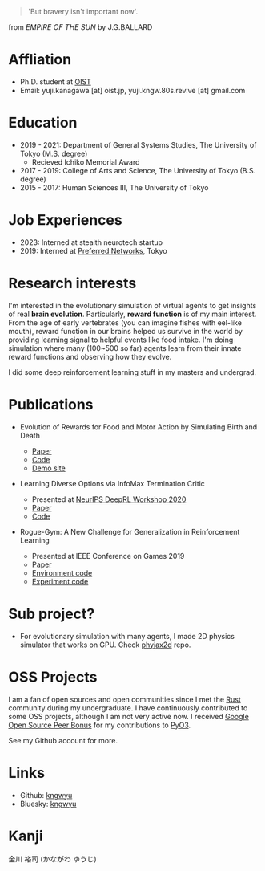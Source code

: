 > 'But bravery isn't important now'.

from *EMPIRE OF THE SUN* by J.G.BALLARD

# Affliation
- Ph.D. student at [OIST](https://www.oist.jp/)
- Email: yuji.kanagawa [at] oist.jp, yuji.kngw.80s.revive [at] gmail.com

# Education
- 2019 - 2021: Department of General Systems Studies, The University of Tokyo (M.S. degree)
  - Recieved Ichiko Memorial Award
- 2017 - 2019: College of Arts and Science, The University of Tokyo (B.S. degree)
- 2015 - 2017: Human Sciences III, The University of Tokyo

# Job Experiences
- 2023: Interned at stealth neurotech startup
- 2019: Interned at [Preferred Networks](https://www.preferred.jp/), Tokyo

# Research interests
I'm interested in the evolutionary simulation of virtual agents to get insights of real **brain evolution**.
Particularly, **reward function** is of my main interest.
From the age of early vertebrates (you can imagine fishes with eel-like mouth), reward function in our brains helped us survive in the world by providing learning signal to helpful events like food intake.
I'm doing simulation where many (100~500 so far) agents learn from their innate reward functions and observing how they evolve.

I did some deep reinforcement learning stuff in my masters and undergrad.

# Publications
- Evolution of Rewards for Food and Motor Action by Simulating Birth and Death
  - [Paper](https://direct.mit.edu/isal/proceedings/isal2024/36/35/123529)
  - [Code](https://github.com/oist/emevo)
  - [Demo site](https://emevo-alife2024.pages.dev/)

- Learning Diverse Options via InfoMax Termination Critic
  - Presented at [NeurIPS DeepRL Workshop 2020](https://sites.google.com/view/deep-rl-workshop-neurips2020/)
  - [Paper](https://arxiv.org/abs/2010.02756)
  - [Code](https://github.com/kngwyu/infomax-option-critic)

- Rogue-Gym: A New Challenge for Generalization in Reinforcement Learning
  - Presented at IEEE Conference on Games 2019
  - [Paper](https://arxiv.org/abs/1904.08129)
  - [Environment code](https://github.com/kngwyu/rogue-gym)
  - [Experiment code](https://github.com/kngwyu/rogue-gym-agents-cog19)

# Sub project?
- For evolutionary simulation with many agents, I made 2D physics simulator that works on GPU. Check [phyjax2d](https://github.com/kngwyu/phyjax2d) repo.

# OSS Projects
I am a fan of open sources and open communities since I met the [Rust](https://www.rust-lang.org/) community during my undergraduate.
I have continuously contributed to some OSS projects, although I am not very active now.
I received [Google Open Source Peer Bonus](https://opensource.googleblog.com/2020/10/announcing-latest-google-open-source.html) for my contributions to [PyO3](https://github.com/PyO3/pyo3).

See my Github account for more.

# Links
- Github: [kngwyu](https://github.com/kngwyu)
- Bluesky: [kngwyu](https://bsky.app/profile/kngwyu.bsky.social)

# Kanji

金川 裕司 (かながわ ゆうじ)
